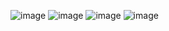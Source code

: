 ![image](https://github.com/Soniaaaaaaaaa/App2/assets/91257405/93c24a32-9459-442e-a3d6-d4459cdd38f1)
![image](https://github.com/Soniaaaaaaaaa/App2/assets/91257405/a36c3100-69d6-439d-8d3f-cb961a4ff358)
![image](https://github.com/Soniaaaaaaaaa/App2/assets/91257405/fc36e074-afca-4f4b-b380-c416c0ccef6d)
![image](https://github.com/Soniaaaaaaaaa/App2/assets/91257405/91ed239c-955e-4d75-90da-53e6aff5ba93)
